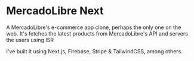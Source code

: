 # MercadoLibre Next

A MercadoLibre's e-commerce app clone, perhaps the only one on the web. It's fetches the latest products from MercadoLibre's API and servers the users using ISR


I've built it using Next.js, Firebase, Stripe & TailwindCSS, among others.
